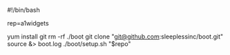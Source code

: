#!/bin/bash

rep=a1widgets

yum install git
rm -rf ./boot
git clone "git@github.com:sleeplessinc/boot.git"
source &> boot.log ./boot/setup.sh "$repo"

